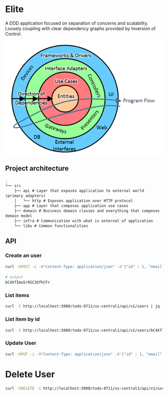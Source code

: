 # Elite

A DDD application focused on separation of concerns and scalability.
Loosely coupling with clear dependency graphs provided by Inversion of Control.

![alt text](architecture.png "Clean Architecture")

## Project architecture

    .
    └── src
        ├── api # Layer that exposes application to external world (primary adapters)
        │   └── http # Exposes application over HTTP protocol
        ├── app # Layer that composes application use cases
        ├── domain # Business domain classes and everything that composes domain model
        ├── infra # Communication with what is external of application
        └── libs # Common functionalities

## API

### Create an user

```sh
curl -XPOST -i -H"Content-Type: application/json" -d'{"id" : 1, "email": "abc@gmail.com", "name": "Learning Kubernetes"}' http://localhost:5000/todo-0711/us-central1/api/v1/users

# output
bC4XfImu5r9SC3UfhCFr
```

### List items

```sh
curl -I http://localhost:5000/todo-0711/us-central1/api/v1/users | jq
```

### List item by id

```sh
curl -I http://localhost:5000/todo-0711/us-central1/api/v1/users/bC4XfImu5r9SC3UfhCFr | jq
```

### Update User

```sh
curl -XPUT -i -H"Content-Type: application/json" -d'{"id" : 1, "email": "abc@gmail.com", "name": "Learning React"}' http://localhost:5000/todo-0711/us-central1/api/v1/users/bC4XfImu5r9SC3UfhCFr
```

# Delete User

```sh
curl -XDELETE -i http://localhost:5000/todo-0711/us-central1/api/v1/users/qPXJqaJrcly2BXja1v8v
```
